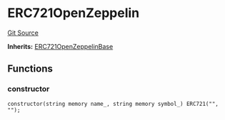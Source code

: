 # ERC721OpenZeppelin
[Git Source](https://github.com/zanzai-dev/creator-token-standards/blob/e3ca932d2edc594487078ba2c4da4e803f84d6a3/src/token/erc721/ERC721OpenZeppelin.sol)

**Inherits:**
[ERC721OpenZeppelinBase](/src/token/erc721/ERC721OpenZeppelin.sol/abstract.ERC721OpenZeppelinBase.md)


## Functions
### constructor


```solidity
constructor(string memory name_, string memory symbol_) ERC721("", "");
```

